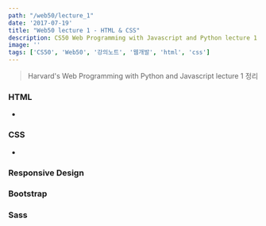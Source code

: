 ```yaml
---
path: "/web50/lecture_1"
date: '2017-07-19'
title: "Web50 lecture 1 - HTML & CSS"
description: CS50 Web Programming with Javascript and Python lecture 1 정리
image: ''
tags: ['CS50', 'Web50', '강의노트', '웹개발', 'html', 'css']
---
```

> Harvard's Web Programming with Python and Javascript lecture 1 정리

### HTML
- 

### CSS
- 

### Responsive Design

### Bootstrap

### Sass